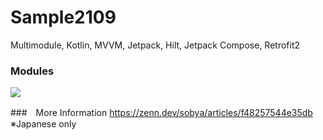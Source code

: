 # Sample2109
Multimodule, Kotlin, MVVM, Jetpack, Hilt, Jetpack Compose, Retrofit2

### Modules
<img src="https://user-images.githubusercontent.com/45986582/135540745-64e1ef8f-6900-40c6-b164-c72e9675be16.png" />

###　More Information
https://zenn.dev/sobya/articles/f48257544e35db
※Japanese only
